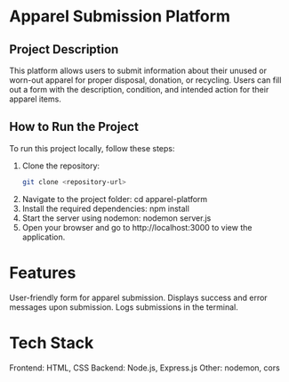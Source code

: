 # Apparel Submission Platform

## Project Description
This platform allows users to submit information about their unused or worn-out apparel for proper disposal, donation, or recycling. Users can fill out a form with the description, condition, and intended action for their apparel items.

## How to Run the Project
To run this project locally, follow these steps:

1. Clone the repository:
   ```bash
   git clone <repository-url>
2. Navigate to the project folder:
cd apparel-platform
3. Install the required dependencies:
npm install
4. Start the server using nodemon:
nodemon server.js
5. Open your browser and go to http://localhost:3000 to view the application.
# Features
User-friendly form for apparel submission.
Displays success and error messages upon submission.
Logs submissions in the terminal.
# Tech Stack
Frontend: HTML, CSS
Backend: Node.js, Express.js
Other: nodemon, cors
 